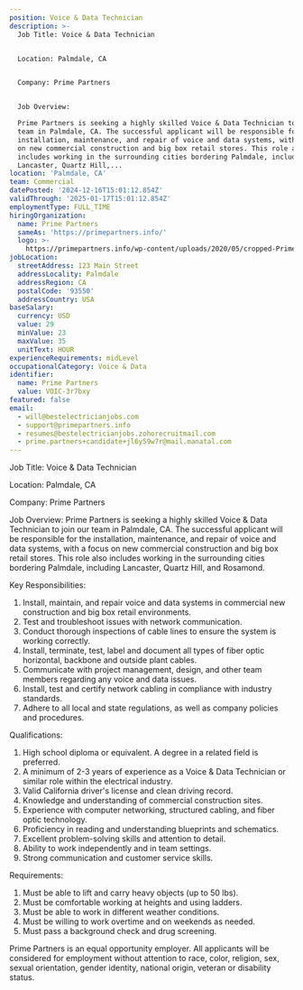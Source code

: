 ```yaml
---
position: Voice & Data Technician
description: >-
  Job Title: Voice & Data Technician


  Location: Palmdale, CA


  Company: Prime Partners


  Job Overview:

  Prime Partners is seeking a highly skilled Voice & Data Technician to join our
  team in Palmdale, CA. The successful applicant will be responsible for the
  installation, maintenance, and repair of voice and data systems, with a focus
  on new commercial construction and big box retail stores. This role also
  includes working in the surrounding cities bordering Palmdale, including
  Lancaster, Quartz Hill,...
location: 'Palmdale, CA'
team: Commercial
datePosted: '2024-12-16T15:01:12.854Z'
validThrough: '2025-01-17T15:01:12.854Z'
employmentType: FULL_TIME
hiringOrganization:
  name: Prime Partners
  sameAs: 'https://primepartners.info/'
  logo: >-
    https://primepartners.info/wp-content/uploads/2020/05/cropped-Prime-Partners-Logo-NO-BG-1-1.png
jobLocation:
  streetAddress: 123 Main Street
  addressLocality: Palmdale
  addressRegion: CA
  postalCode: '93550'
  addressCountry: USA
baseSalary:
  currency: USD
  value: 29
  minValue: 23
  maxValue: 35
  unitText: HOUR
experienceRequirements: midLevel
occupationalCategory: Voice & Data
identifier:
  name: Prime Partners
  value: VOIC-3r7bxy
featured: false
email:
  - will@bestelectricianjobs.com
  - support@primepartners.info
  - resumes@bestelectricianjobs.zohorecruitmail.com
  - prime.partners+candidate+jl6y59w7r@mail.manatal.com
---
```




Job Title: Voice & Data Technician

Location: Palmdale, CA

Company: Prime Partners

Job Overview:
Prime Partners is seeking a highly skilled Voice & Data Technician to join our team in Palmdale, CA. The successful applicant will be responsible for the installation, maintenance, and repair of voice and data systems, with a focus on new commercial construction and big box retail stores. This role also includes working in the surrounding cities bordering Palmdale, including Lancaster, Quartz Hill, and Rosamond.

Key Responsibilities:

1. Install, maintain, and repair voice and data systems in commercial new construction and big box retail environments.
2. Test and troubleshoot issues with network communication.
3. Conduct thorough inspections of cable lines to ensure the system is working correctly.
4. Install, terminate, test, label and document all types of fiber optic horizontal, backbone and outside plant cables.
5. Communicate with project management, design, and other team members regarding any voice and data issues.
6. Install, test and certify network cabling in compliance with industry standards.
7. Adhere to all local and state regulations, as well as company policies and procedures.

Qualifications:

1. High school diploma or equivalent. A degree in a related field is preferred.
2. A minimum of 2-3 years of experience as a Voice & Data Technician or similar role within the electrical industry.
3. Valid California driver's license and clean driving record.
4. Knowledge and understanding of commercial construction sites.
5. Experience with computer networking, structured cabling, and fiber optic technology.
6. Proficiency in reading and understanding blueprints and schematics.
7. Excellent problem-solving skills and attention to detail.
8. Ability to work independently and in team settings.
9. Strong communication and customer service skills.

Requirements:

1. Must be able to lift and carry heavy objects (up to 50 lbs).
2. Must be comfortable working at heights and using ladders.
3. Must be able to work in different weather conditions.
4. Must be willing to work overtime and on weekends as needed.
5. Must pass a background check and drug screening.

Prime Partners is an equal opportunity employer. All applicants will be considered for employment without attention to race, color, religion, sex, sexual orientation, gender identity, national origin, veteran or disability status.
